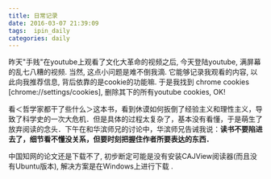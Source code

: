 ```yaml
---
title: 日常记录
date: 2016-03-07 21:39:09
tags:  ipin_daily
categories: daily
---
```



昨天"手贱"在youtube上观看了文化大革命的视频之后, 今天登陆youtube, 满屏幕的乱七八糟的视频. 当然, 这点小问题是难不倒我滴. 它能够记录我观看的内容, 以此向我推荐信息, 背后依靠的是cookie的功能嘛. 于是我找到 chrome cookies [chrome://settings/cookies], 删除其下的所有youtube cookies, OK!

看＜哲学家都干了些什么＞这本书，看到休谟如何扳倒了经验主义和理性主义，导致了科学史的一次大危机．但是具体的过程太复杂了，基本没有看懂，于是萌生了放弃阅读的念头．下午在和华滨师兄的讨论中，华滨师兄告诫我说：**读书不要陷进去了，细节看不懂没关系，但要时刻把握住作者所要表达的东西．**

中国知网的论文还是下载不了, 初步断定可能是没有安装CAJView阅读器(而且没有Ubuntu版本), 解决方案是在Windows上进行下载 .